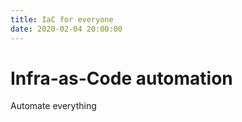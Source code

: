```yaml
---
title: IaC for everyone
date: 2020-02-04 20:00:00
---
```


# Infra-as-Code automation
Automate everything
